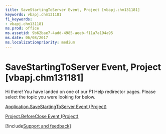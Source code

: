 ```yaml
---
title: SaveStartingToServer Event, Project [vbapj.chm131181]
keywords: vbapj.chm131181
f1_keywords:
- vbapj.chm131181
ms.prod: office
ms.assetid: 9b62bae7-4add-4985-aeeb-f11a7a194a95
ms.date: 06/08/2017
ms.localizationpriority: medium
---
```



# SaveStartingToServer Event, Project [vbapj.chm131181]

Hi there! You have landed on one of our F1 Help redirector pages. Please select the topic you were looking for below.

[Application.SaveStartingToServer Event (Project)](https://msdn.microsoft.com/library/e9d19b19-b916-a85d-486a-4a8676998b6c%28Office.15%29.aspx)

[Project.BeforeClose Event (Project)](https://msdn.microsoft.com/library/53ee16f4-2a6f-a575-7feb-90d1b92b9b07%28Office.15%29.aspx)

[!include[Support and feedback](~/includes/feedback-boilerplate.md)]